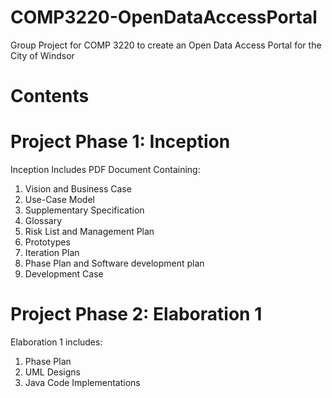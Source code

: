 # COMP3220-OpenDataAccessPortal
Group Project for COMP 3220 to create an Open Data Access Portal for the City of Windsor
<br/>
# Contents

# Project Phase 1: Inception
Inception Includes PDF Document Containing:<br/>
1. Vision and Business Case<br/>
2. Use-Case Model<br/>
3. Supplementary Specification<br/>
4. Glossary<br/>
5. Risk List and Management Plan<br/>
6. Prototypes<br/>
7. Iteration Plan<br/>
8. Phase Plan and Software development plan<br/>
9. Development Case

# Project Phase 2: Elaboration 1
Elaboration 1 includes:<br/>
1. Phase Plan<br/>
2. UML Designs<br/>
3. Java Code Implementations
